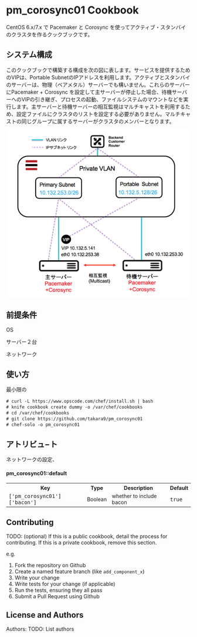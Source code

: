 pm_corosync01 Cookbook
======================
CentOS 6.x/7.x で Pacemaker と Corosync を使ってアクティブ・スタンバイのクラスタを作るクックブックです。


システム構成
------------
このクックブックで構築する構成を次の図に表します。サービスを提供するためのVIPは、Portable SubnetのIPアドレスを利用します。アクティブとスタンバイのサーバーは、物理（ベアメタル）サーバーでも構いません。これらのサーバーにPacemaker + Corosync を設定して主サーバーが停止した場合、待機サーバーへのVIPの引き継ぎ、プロセスの起動、ファイルシステムのマウントなどを実行します。主サーバーと待機サーバーの相互監視はマルチキャストを利用するため、設定ファイルにクラスタのリストを設定する必要がありません。マルチキャストの同じグループに属するサーバーがクラスタのメンバーとなります。

![System Configuration](doc/Pacemaker_config.png)




前提条件
------------
OS

サーバー２台

ネットワーク




使い方
------------
最小限の


```
# curl -L https://www.opscode.com/chef/install.sh | bash
# knife cookbook create dummy -o /var/chef/cookbooks
# cd /var/chef/cookbooks
# git clone https://github.com/takara9/pm_corosync01
# chef-solo -o pm_corosync01
```



アトリビュ−ト
------------
ネットワークの設定、

#### pm_corosync01::default
<table>
  <tr>
    <th>Key</th>
    <th>Type</th>
    <th>Description</th>
    <th>Default</th>
  </tr>
  <tr>
    <td><tt>['pm_corosync01']['bacon']</tt></td>
    <td>Boolean</td>
    <td>whether to include bacon</td>
    <td><tt>true</tt></td>
  </tr>
</table>



Contributing
------------
TODO: (optional) If this is a public cookbook, detail the process for contributing. If this is a private cookbook, remove this section.

e.g.
1. Fork the repository on Github
2. Create a named feature branch (like `add_component_x`)
3. Write your change
4. Write tests for your change (if applicable)
5. Run the tests, ensuring they all pass
6. Submit a Pull Request using Github

License and Authors
-------------------
Authors: TODO: List authors
